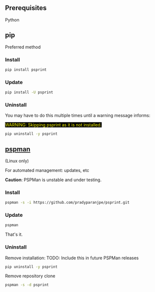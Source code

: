 Prerequisites
---------------

Python


pip
----

Preferred method

### Install

```sh
pip install psprint
```


### Update

```sh
pip install -U psprint
```


### Uninstall

You may have to do this multiple times until a warning message informs:

<span style="background-color: black; color: yellow;">WARNING: Skipping psprint as it is not installed.</span>

```sh
pip uninstall -y psprint
```


[pspman](https://github.com/pradyparanjpe/pspman)
--------------------------------------------------

(Linux only)

For automated management: updates, etc

**Caution**: PSPMan is unstable and under testing.

### Install

```sh
pspman -s -i https://github.com/pradyparanjpe/psprint.git
```


### Update

```sh
pspman
```

That's it.


### Uninstall

Remove installation: TODO: Include this in future PSPMan releases

```sh
pip uninstall -y psprint
```

Remove repository clone

```sh
pspman -s -d psprint
```
